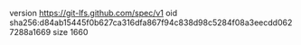 version https://git-lfs.github.com/spec/v1
oid sha256:d84ab15445f0b627ca316dfa867f94c838d98c5284f08a3eecdd0627288a1669
size 1660
